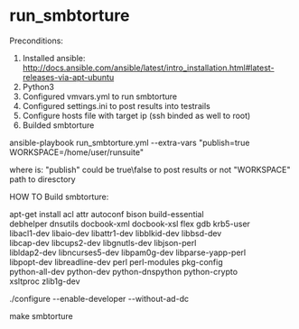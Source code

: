 # run_smbtorture
Preconditions:
1. Installed ansible: http://docs.ansible.com/ansible/latest/intro_installation.html#latest-releases-via-apt-ubuntu
2. Python3 
3. Configured vmvars.yml to run smbtorture
4. Configured settings.ini to post results into testrails
5. Configure hosts file with target ip (ssh binded as well to root)
6. Builded smbtorture

 ansible-playbook run_smbtorture.yml --extra-vars "publish=true WORKSPACE=/home/user/runsuite"

where is:
"publish" 	could be true\false to post results or not
"WORKSPACE"	path to diresctory


HOW TO Build smbtorture:

apt-get install acl attr autoconf bison build-essential \
  debhelper dnsutils docbook-xml docbook-xsl flex gdb krb5-user \
  libacl1-dev libaio-dev libattr1-dev libblkid-dev libbsd-dev \
  libcap-dev libcups2-dev libgnutls-dev libjson-perl \
  libldap2-dev libncurses5-dev libpam0g-dev libparse-yapp-perl \
  libpopt-dev libreadline-dev perl perl-modules pkg-config \
  python-all-dev python-dev python-dnspython python-crypto \
  xsltproc zlib1g-dev

./configure --enable-developer --without-ad-dc

make smbtorture

